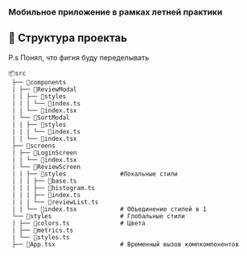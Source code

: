 ### Мобильное приложение в рамках летней практики

## 📁 Структура проектаь

P.s Понял, что фигня буду переделывать

```
📦src
 ├── 📂components
 | ├── 📂ReviewModal
 | | ├── 📂styles
 | | | └── 📜index.ts
 | | └── 📜index.tsx
 | └── 📂SortModal
 | | ├── 📂styles
 | | | └── 📜index.ts
 | | └── 📜index.tsx
 ├── 📂screens
 | ├── 📂LoginScreen
 | | └── 📜index.tsx
 | └── 📂ReviewScreen
 | | ├── 📂styles               #Локальные стили
 | | | ├── 📜base.ts
 | | | ├── 📜histogram.ts
 | | | ├── 📜index.ts
 | | | └── 📜reviewList.ts
 | | └── 📜index.tsx            # Объединение стилей в 1
 └── 📂styles                   # Глобальные стили
 | ├── 📜colors.ts              # Цвета
 | ├── 📜metrics.ts
 | └── 📜styles.ts
 ├── 📜App.tsx                  # Временный вызов компкомпонентов
```
